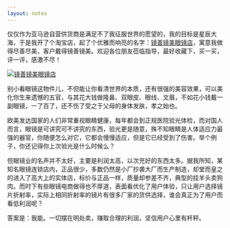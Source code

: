 ```yaml
---
layout: notes
---
```


仅仅作为亚马逊自营供货商是满足不了我征服世界的愿望的，我的目标是星辰大海，于是我开了个淘宝店，起了个优雅而响亮的名字：[镜善镜美眼镜店]( https://shop209013148.taobao.com/)，寓意我做得尽善尽美，客户戴得镜善镜美。欢迎各位朋友莅临指导，最好收藏下，买一买，评一评，感激不尽！

[![镜善镜美眼镜店](https://c1.staticflickr.com/5/4188/34491478176_6e4af623d7_z.jpg)](https://shop209013148.taobao.com/)

别小看眼镜这物件儿，不但能让你看清世界的本质，还有很强的美容效果，可以美化你生来遗憾的五官，与其花大钱做隆鼻、双眼皮、眼线、文眉，不如花小钱戴一副眼镜，一了百了，还不伤了受之于父母的身体发肤，孝之始也。

欧美发达国家的人们非常重视眼睛健康，每年都会到正规医院验光体检，而对国人而言，眼镜是可讲究可不讲究的东西，验光更是随意，殊不知眼睛是人体适应力最强的器官，你随便怎么对它，它都会慢慢适应，但是它已经受到了伤害。举个例子，你还记得你上次验光是什么时候么？

但眼镜业的名声并不太好，主要是利润太高，以次充好的东西太多。据我所知，某知名眼镜连锁店内，正品很少，多数仍然是小厂抄袭大厂而生产制造，却堂而皇之的进入了高大上的实体店，标价与正品一样，质量却参差不齐，典型的挂羊头卖狗肉。而时下有些眼镜电商做得也不厚道，表面看优化了用户体验，只让用户选择镜片折射率，实际上相同折射率的镜片有很多厂家的货供选择，谁会真正为了用户而看低利润呢？

答案是：我能。一切摆在明处卖，赚取合理的利润，坚信用户心里有杆秤。

